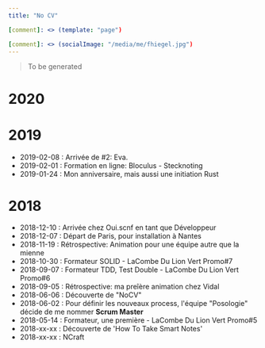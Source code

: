 ```yaml
---
title: "No CV"

[comment]: <> (template: "page")

[comment]: <> (socialImage: "/media/me/fhiegel.jpg")
---
```

> To be generated

# 2020

# 2019

 * 2019-02-08 : Arrivée de #2: Eva.
 * 2019-02-01 : Formation en ligne: Bloculus - Stecknoting
 * 2019-01-24 : Mon anniversaire, mais aussi une initiation Rust

# 2018

 * 2018-12-10 : Arrivée chez Oui.scnf en tant que Développeur
 * 2018-12-07 : Départ de Paris, pour installation à Nantes
 * 2018-11-19 : Rétrospective: Animation pour une équipe autre que la mienne
 * 2018-10-30 : Formateur SOLID - LaCombe Du Lion Vert Promo#7
 * 2018-09-07 : Formateur TDD, Test Double - LaCombe Du Lion Vert Promo#6
 * 2018-09-05 : Rétrospective: ma preîère animation chez Vidal
 * 2018-06-06 : Découverte de "NoCV"
 * 2018-06-02 : Pour définir les nouveaux process, l'équipe "Posologie" décide de me nommer **Scrum Master**
 * 2018-05-14 : Formateur, une première - LaCombe Du Lion Vert Promo#5
 * 2018-xx-xx : Découverte de 'How To Take Smart Notes'
 * 2018-xx-xx : NCraft